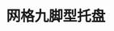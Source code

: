 ---
title: "网格九脚型托盘"
image : "images/products/open/9leg-main.jpg"
bg_image: "images/feature-bg.jpg"
product_categories: ["网格九脚型托盘"]
weight: 1
type: "products"
products:
  enable: true
  items:
    - name: "网格九脚型-0808"
      specs: "尺寸: 80×80×14cm  |  动载: 0.2吨  |  静载：1吨"
      image: "images/products/open/9leg-0808.jpg" 
    - name: "网格九脚型-0909"
      specs: "尺寸: 90×90×14cm | 动载: 0.25吨 | 静载：1.3吨"
      image: "images/products/open/9leg-0909.jpg" 
    - name: "网格九脚型-1008"
      specs: "尺寸: 100×80×14cm | 动载: 0.25吨 | 静载：1.5吨"
      image: "images/products/open/9leg-1008.jpg" 
    - name: "网格九脚型-1010"
      specs: "尺寸: 100×100×14cm | 动载: 0.3吨 | 静载：1.3吨"
      image: "images/products/open/9leg-1010.jpg" 
    - name: "网格九脚型-1111-6"
      specs: "尺寸: 110×110×14cm | 动载: 0.4吨 | 静载：1.8吨"
      image: "images/products/open/9leg-1111-6.jpg" 
    - name: "网格九脚型-1111-7"
      specs: "尺寸: 110×110×14cm | 动载: 0.4吨 | 静载：2吨"
      image: "images/products/open/9leg-1111-7.jpg" 
    - name: "网格九脚型-1208"
      specs: "尺寸: 120×80×14cm | 动载: 0.3吨 | 静载：1.5吨"
      image: "images/products/open/9leg-1208.jpg" 
    - name: "网格九脚型-1210-6"
      specs: "尺寸: 120×100×14cm | 动载: 0.4吨 | 静载：1.8吨"
      image: "images/products/open/9leg-1210-6.jpg" 
    - name: "网格九脚型-1210-7"
      specs: "尺寸: 120×100×14cm | 动载: 0.4吨 | 静载：2吨"
      image: "images/products/open/9leg-1210-7.jpg" 
    - name: "网格九脚型-1210-8"
      specs: "尺寸: 120×100×14cm | 动载: 0.5吨 | 静载：2吨"
      image: "images/products/open/9leg-1210-8.jpg" 
    - name: "网格九脚型-1210-9"
      specs: "尺寸: 120×100×14cm | 动载: 0.4吨 | 静载：2吨"
      image: "images/products/open/9leg-1210-9.jpg" 
    - name: "网格九脚型-1211"
      specs: "尺寸: 120×110×14cm | 动载: 0.4吨 | 静载：1.8吨"
      image: "images/products/open/9leg-1211.jpg" 
    - name: "网格九脚型-1212"
      specs: "尺寸: 120×120×14cm | 动载: 0.5吨 | 静载：2吨"
      image: "images/products/open/9leg-1212.jpg" 
---